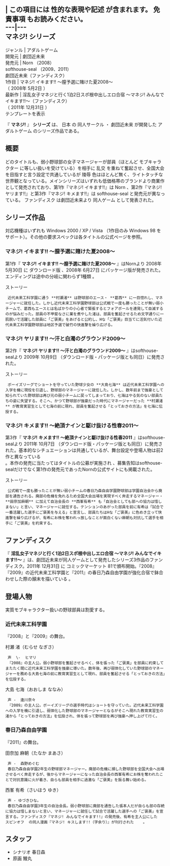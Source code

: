 |  この項目には **性的な表現や記述** が含まれます。  免責事項  もお読みください。  
---|---  
マネジ! シリーズ  
---  
ジャンル  |  アダルトゲーム   
開発元  |  劇団近未来   
発売元  |  Norn  （2008）   
softhouse-seal  （2009、2011）  
劇団近未来（ファンディスク）  
1作目  |  マネジ! イキます!! 〜膣予選に賭けた夏2008〜   
（  2008年  5月2日  ）  
最新作  |  淫乱女子マネジと行く1泊2日スポ根中出しエロ合宿 〜マネジ! みんなでイキます!!〜（ファンディスク）   
（  2011年  12月31日  ）  
テンプレートを表示  
  
『 **マネジ!** 』 **シリーズ** は、  日本  の  同人サークル  ・  劇団近未来  が開発した  アダルトゲーム  のシリーズ作品である。

##  概要  

どのタイトルも、弱小野球部の女子マネージャーが部員（ほとんど  モブキャラクター  に等しい扱いを受けている）を相手に  乱交
を重ねて奮起させ、全国大会を目指すと言う設定で共通しているが  陵辱
色はほとんど無く、ライトタッチな世界観となっている。メインシリーズはいずれも低価格帯のブランドより商業作として発売されており、第1作『マネジ!
イキます!!』は  Norn  、第2作『マネジ! ヤリます!!』と第3作『マネジ! キメます!!』は  softhouse-seal
と発売元が異なっている。  ファンディスク  は劇団近未来より  同人ゲーム  として発表された。

##  シリーズ作品  

対応機種はいずれも  Windows 2000  /  XP  /  Vista  （1作目のみ  Windows 98
をサポート）。その他の要求スペックは各タイトルの公式ページを参照。

###  マネジ! イキます!! 〜膣予選に賭けた夏2008〜  

第1作『 **マネジ! イキます!! 〜膣予選に賭けた夏2008〜** 』はNornより  2008年  5月30日  に  ダウンロード版  、2008年
6月27日  にパッケージ版が発売された。エンディングは途中の分岐に関わらず1種類    。

ストーリー

     近代未来工科学園に通う **村瀬渚** は野球部のエース・ **葛西** に一目惚れし、マネージャーに就任した。しかし近代未来工科学園野球部は公式戦で一度も勝ったことが無い弱小チームで、葛西もエースとは名ばかりの小心者で緊張するとフォアボールを連発して自滅するのが悩みだった。部員の不甲斐なさに業を煮やした渚は、部員を奮起させるため文字通りに一肌脱いで活躍した部員に「ご褒美」をあげると公約し、Hな「ご褒美」目当てに活気付いた近代未来工科学園野球部は地区予選で破竹の快進撃を繰り広げる。 

###  マネジ! ヤリます!! 〜汗と白濁のグラウンド2009〜  

第2作『 **マネジ! ヤリます!! 〜汗と白濁のグラウンド2009〜** 』はsofthouse-sealより  2009年  10月9日
（ダウンロード版・パッケージ版とも同日）に発売された。

ストーリー

     ボーイズリーグでショートを守っていた野球少女の **大島七海** は近代未来工科学園への入学を機に現役を引退し、野球部のマネージャーに就任した。しかし、数年前まで強豪として知られていた野球部は再び元の弱小チームに戻ってしまっており、七海はやる気のない部員たちの姿に失望する。そこへ、かつて野球部が強豪だった時代にマネージャーだった **村瀬渚** が教育実習生として七海の前に現れ、部員を奮起させる「とっておきの方法」を七海に伝授する。 

###  マネジ! キメます!! 〜絶頂ナインと駆け抜ける性春2011〜  

第3作『 **マネジ! キメます!! 〜絶頂ナインと駆け抜ける性春2011** 』はsofthouse-sealより  2011年  10月7日
（ダウンロード版・パッケージ版とも同日）に発売された。基本的なシチュエーションは共通しているが、舞台設定や登場人物は前2作と異なっている  
。本作の発売に当たってはタイトルの公募が実施され    、募集告知はsofthouse-
sealだけでなく第1作の発売元であったNornの公式サイトにも掲載された。

ストーリー

     公式戦で一度も勝ったことが無い弱小チームの春日乃森自由学園野球部は学園自治会から廃部を通告される。廃部の危機を免れるため全国大会出場を実現すべく奔走するマネージャー・ **田奈加麻朝** に加えて自治会長の **西峯有希** も「自治会としても部への協力は惜しまない」と言い、マネージャーに就任する。テンションのあがった部員を前に有希は「試合で一番活躍した選手にご褒美を与える」と宣言し、部員たちはHな「ご褒美」に色めき立って快進撃を繰り広げるが、有希にお株を奪われっ放しなことが面白くない麻朝も対抗して選手を相手に「ご褒美」を約束する。 

##  ファンディスク  

『 **淫乱女子マネジと行く1泊2日スポ根中出しエロ合宿 〜マネジ! みんなでイキます!!〜**
』は、劇団近未来が同人ゲームとして発売したシリーズ3作品のファンディスク。2011年  12月31日  に  コミックマーケット
81で頒布開始。『2008』『2009』の近代未来工科学園と『2011』の春日乃森自由学園が強化合宿で鉢合わせした際の顛末を描いている    。

##  登場人物  

実質モブキャラクター扱いの野球部員は割愛する。

###  近代未来工科学園  

『2008』と『2009』の舞台。

村瀬 渚（むらせ なぎさ）

     声  \-  ヒマリ 
     『2008』の主人公。弱小野球部を奮起させるべく、体を張った「ご褒美」を部員に約束してまたたく間に近代未来工科学園を強豪に導いた。数年後、再び弱体化していた野球部のマネージャーを務める大島七海の前に教育実習生として現れ、部員を奮起させる「とっておきの方法」を伝授する。 
大島 七海（おおしま ななみ）

     声 -  逢川奈々 
     『2009』の主人公。ボーイズリーグの選手時代はショートを守っていた。近代未来工科学園への入学を機に引退し、弱体化した野球部のマネージャーとなるがそこへ現れた教育実習生の渚から「とっておきの方法」を伝授され、体を張って野球部を再び強豪へ押し上げて行く。 

###  春日乃森自由学園  

『2011』の舞台。

田奈加 麻朝（たなか まあさ）

     声 -  森野めぐむ 
     春日乃森自由学園2年生の野球部マネージャー。廃部の危機に瀕した野球部を全国大会へ出場させるべく奔走するが、後からマネージャーになった自治会長の西峯有希にお株を奪われたことで対抗意識に火が着き、自らも部員を相手に過激な「ご褒美」を振る舞い始める。 
西峯 有希（さいほう ゆき）

     声 - ゆづきひな。 
     春日乃森自由学園3年生の自治会長。弱小野球部に廃部を通告した張本人だが自らも部の存続に協力は惜しまないと言い、マネージャーに就任して試合で活躍した選手への「ご褒美」を宣言する。ファンディスク『マネジ! みんなでイキます!!』の発売後、有希を主人公にした  スピンオフ  の同人漫画『マネジ! キスします!!（字余り）』が刊行された    。 

##  スタッフ  

  * シナリオ 春日森 
  * 原画  鰻丸 

